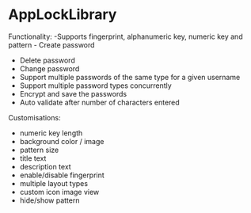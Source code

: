 # AppLockLibrary

Functionality:
-Supports fingerprint, alphanumeric key, numeric key and pattern
-‎ Create password
- ‎Delete password
- ‎Change password
- ‎Support multiple passwords of the same type for a given username
- ‎Support multiple password types concurrently
- ‎Encrypt and save the passwords
- ‎Auto validate after number of characters entered


Customisations:
- ‎numeric key length
- ‎background color / image
- ‎pattern size
- ‎title text
- ‎description text
- ‎enable/disable fingerprint
- ‎multiple layout types
- ‎custom icon image view 
- ‎hide/show pattern
